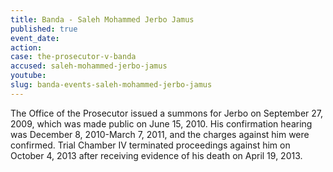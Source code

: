 ```yaml
---
title: Banda - Saleh Mohammed Jerbo Jamus
published: true
event_date:
action:
case: the-prosecutor-v-banda
accused: saleh-mohammed-jerbo-jamus
youtube:
slug: banda-events-saleh-mohammed-jerbo-jamus
---
```



The Office of the Prosecutor issued a summons for Jerbo on September 27, 2009, which was made public on June 15, 2010. His confirmation hearing was December 8, 2010-March 7, 2011, and the charges against him were confirmed. Trial Chamber IV terminated proceedings against him on October 4, 2013 after receiving evidence of his death on April 19, 2013.